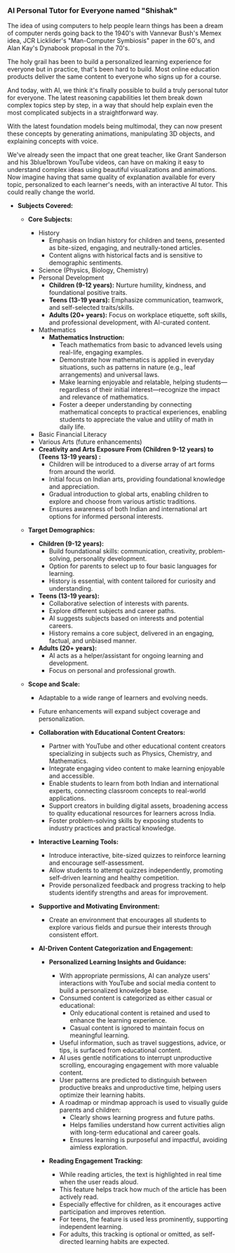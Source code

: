 ### AI Personal Tutor for Everyone named "Shishak"

The idea of using computers to help people learn things has been a dream of computer nerds going back to the 1940's with Vannevar Bush's Memex idea, JCR Licklider's "Man-Computer Symbiosis" paper in the 60's, and Alan Kay's Dynabook proposal in the 70's.

The holy grail has been to build a personalized learning experience for everyone but in practice, that's been hard to build. Most online education products deliver the same content to everyone who signs up for a course.

And today, with AI, we think it's finally possible to build a truly personal tutor for everyone. The latest reasoning capabilities let them break down complex topics step by step, in a way that should help explain even the most complicated subjects in a straightforward way.

With the latest foundation models being multimodal, they can now present these concepts by generating animations, manipulating 3D objects, and explaining concepts with voice.

We've already seen the impact that one great teacher, like Grant Sanderson and his 3blue1brown YouTube videos, can have on making it easy to understand complex ideas using beautiful visualizations and animations. Now imagine having that same quality of explanation available for every topic, personalized to each learner's needs, with an interactive AI tutor. This could really change the world.




- **Subjects Covered:**
    - **Core Subjects:**
        - History
            - Emphasis on Indian history for children and teens, presented as bite-sized, engaging, and neutrally-toned articles.
            - Content aligns with historical facts and is sensitive to demographic sentiments.
        - Science (Physics, Biology, Chemistry)
        - Personal Development
            - **Children (9-12 years):** Nurture humility, kindness, and foundational positive traits.
            - **Teens (13-19 years):** Emphasize communication, teamwork, and self-selected traits/skills.
            - **Adults (20+ years):** Focus on workplace etiquette, soft skills, and professional development, with AI-curated content.
        - Mathematics
            - **Mathematics Instruction:**
                - Teach mathematics from basic to advanced levels using real-life, engaging examples.
                - Demonstrate how mathematics is applied in everyday situations, such as patterns in nature (e.g., leaf arrangements) and universal laws.
                - Make learning enjoyable and relatable, helping students—regardless of their initial interest—recognize the impact and relevance of mathematics.
                - Foster a deeper understanding by connecting mathematical concepts to practical experiences, enabling students to appreciate the value and utility of math in daily life.
        - Basic Financial Literacy
        - Various Arts (future enhancements)
        - **Creativity and Arts Exposure From (Children 9-12 years) to  (Teens 13-19 years) :**
            - Children will be introduced to a diverse array of art forms from around the world.
            - Initial focus on Indian arts, providing foundational knowledge and appreciation.
            - Gradual introduction to global arts, enabling children to explore and choose from various artistic traditions.
            - Ensures awareness of both Indian and international art options for informed personal interests.

    - **Target Demographics:**
        - **Children (9-12 years):**
            - Build foundational skills: communication, creativity, problem-solving, personality development.
            - Option for parents to select up to four basic languages for learning.
            - History is essential, with content tailored for curiosity and understanding.
        - **Teens (13-19 years):**
            - Collaborative selection of interests with parents.
            - Explore different subjects and career paths.
            - AI suggests subjects based on interests and potential careers.
            - History remains a core subject, delivered in an engaging, factual, and unbiased manner.
        - **Adults (20+ years):**
            - AI acts as a helper/assistant for ongoing learning and development.
            - Focus on personal and professional growth.

    - **Scope and Scale:**
        - Adaptable to a wide range of learners and evolving needs.
        - Future enhancements will expand subject coverage and personalization.

        - **Collaboration with Educational Content Creators:**
            - Partner with YouTube and other educational content creators specializing in subjects such as Physics, Chemistry, and Mathematics.
            - Integrate engaging video content to make learning enjoyable and accessible.
            - Enable students to learn from both Indian and international experts, connecting classroom concepts to real-world applications.
            - Support creators in building digital assets, broadening access to quality educational resources for learners across India.
            - Foster problem-solving skills by exposing students to industry practices and practical knowledge.

        - **Interactive Learning Tools:**
            - Introduce interactive, bite-sized quizzes to reinforce learning and encourage self-assessment.
            - Allow students to attempt quizzes independently, promoting self-driven learning and healthy competition.
            - Provide personalized feedback and progress tracking to help students identify strengths and areas for improvement.

        - **Supportive and Motivating Environment:**
            - Create an environment that encourages all students to explore various fields and pursue their interests through consistent effort.

        - **AI-Driven Content Categorization and Engagement:**
            - **Personalized Learning Insights and Guidance:**
                - With appropriate permissions, AI can analyze users' interactions with YouTube and social media content to build a personalized knowledge base.
                - Consumed content is categorized as either casual or educational:
                    - Only educational content is retained and used to enhance the learning experience.
                    - Casual content is ignored to maintain focus on meaningful learning.
                - Useful information, such as travel suggestions, advice, or tips, is surfaced from educational content.
                - AI uses gentle notifications to interrupt unproductive scrolling, encouraging engagement with more valuable content.
                - User patterns are predicted to distinguish between productive breaks and unproductive time, helping users optimize their learning habits.
                - A roadmap or mindmap approach is used to visually guide parents and children:
                    - Clearly shows learning progress and future paths.
                    - Helps families understand how current activities align with long-term educational and career goals.
                    - Ensures learning is purposeful and impactful, avoiding aimless exploration.

            - **Reading Engagement Tracking:**
                - While reading articles, the text is highlighted in real time when the user reads aloud.
                - This feature helps track how much of the article has been actively read.
                - Especially effective for children, as it encourages active participation and improves retention.
                - For teens, the feature is used less prominently, supporting independent learning.
                - For adults, this tracking is optional or omitted, as self-directed learning habits are expected.